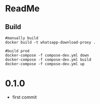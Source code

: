 # ReadMe

## Build
```  
#manually build
docker build -t whatsapp-download-proxy .

#build prod
docker-compose -f compose-dev.yml down
docker-compose -f compose-dev.yml build
docker-compose -f compose-dev.yml up

```

# 0.1.0

* first commit